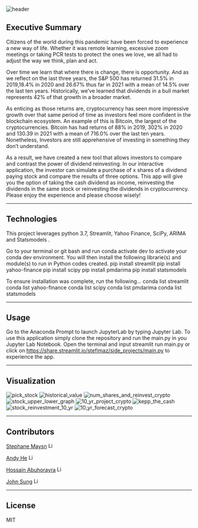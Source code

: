 ![header](https://capsule-render.vercel.app/api?type=wave&color=auto&height=150&section=header&text=Power%20Of%20Dividend%20Reinvesting&fontSize=40&fontColor=black)

<!--- the header is made with: https://github.com/kyechan99/capsule-render -->

## Executive Summary

Citizens of the world during this pandemic have been forced to experience a new way of life. Whether it was remote learning, excessive zoom meetings or taking PCR tests to protect the ones we love, we all had to adjust the way we think, plan and act. 

Over time we learn that where there is change, there is opportunity. And as we reflect on the last three years, the S&P 500 has returned 31.5% in 2019,18.4% in 2020 and 26.67% thus far in 2021 with a mean of 14.5% over the last ten years. Historically, we’ve learned that dividends in a bull market represents 42% of that growth in a broader market. 

As enticing as those returns are, cryptocurrency has seen more impressive growth over that same period of time as investors feel more confident in the blockchain ecosystem. An example of this is Bitcoin, the largest of the cryptocurrencies. Bitcoin has had returns of 88% in 2019, 302% in 2020 and 130.39 in 2021 with a mean of 716.0% over the last ten years. Nonetheless, Investors are still apprehensive of investing in something they don’t understand.

As a result, we have created a new tool that allows investors to compare and contrast the power of dividend reinvesting. In our interactive application, the investor can simulate a purchase of x shares of a dividend paying stock and compare the results of three options. This app will give you the option of taking the cash dividend as income, reinvesting the dividends in the same stock or reinvesting the dividends in cryptocurrency. Please enjoy the experience and please choose wisely! 

---

## Technologies

This project leverages python 3.7, Streamlit, Yahoo Finance, SciPy, ARIMA and Statsmodels .

Go to your terminal or git bash and run conda activate dev to activate your conda dev environment. 
You will then install the following librarie(s) and module(s) to run in Python codes created.
    pip install streamlit
    pip install yahoo-finance
    pip install scipy
    pip install pmdarima
    pip install statsmodels

To ensure installation was complete, run the following...
    conda list streamlit
    conda list yahoo-finance
    conda list scipy
    conda list pmdarima
    conda list statsmodels
    
---

## Usage

Go to the Anaconda Prompt to launch JupyterLab by typing Jupyter Lab. To use this application simply clone the repository and run the main.py in you Jupyter Lab Notebook. Open the terminal and input streamlit run main.py or click on https://share.streamlit.io/stefimaz/side_projects/main.py to experience the app.

---


## Visualization

![pick_stock](project_images/pick_stock.PNG)
![historical_value](project_images/historical_value.PNG)
![num_shares_and_reinvest_crypto](project_images/num_shares_and_reinvest_crypto.PNG)
![stock_upper_lower_graph](project_images/stock_upper_lower_graph.PNG)
![10_yr_project_crypto](project_images/10_yr_project_crypto.PNG)
![kepp_the_cash](project_images/keep_the_cash.PNG)
![stock_reinvestment_10_yr](project_images/stock_reinvestment_10_yr.PNG)
![10_yr_forecast_crypto](project_images/10_yr_forecast_crypto.PNG)

---

## Contributors
[Stephane Maysn](https://www.linkedin.com/in/stephane-masyn-35b16817a/) [<img src="https://cdn2.auth0.com/docs/media/connections/linkedin.png" alt="LinkedIn -  Staphane Masyn" width=15/>](https://www.linkedin.com/in/stephane-masyn-35b16817a/)

[Andy He](https://www.linkedin.com/in/andy-he-8015bb17a/) [<img src="https://cdn2.auth0.com/docs/media/connections/linkedin.png" alt="LinkedIn -  Andy He" width=15/>](https://www.linkedin.com/in/andy-he-8015bb17a/)

[Hossain Abuhorayra](https://www.linkedin.com/in/abuhorayra-hossain-019099226) [<img src="https://cdn2.auth0.com/docs/media/connections/linkedin.png" alt="LinkedIn -  Hossain Abuhorayra" width=15/>](https://www.linkedin.com/in/abuhorayra-hossain-019099226)

[John Sung](https://www.linkedin.com/in/john-sung-3675569) [<img src="https://cdn2.auth0.com/docs/media/connections/linkedin.png" alt="LinkedIn -  John Sung" width=15/>](https://www.linkedin.com/in/john-sung-3675569)


---

## License

MIT

